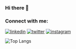 ### Hi there 👋
<!--
**yagizgokce/yagizgokce** is a ✨ _special_ ✨ repository because its `README.md` (this file) appears on your GitHub profile.

Here are some ideas to get you started:
- 🔭 I’m currently working on ...

- 👯 I’m looking to collaborate on ...
- 🤔 I’m looking for help with ...
- 💬 Ask me about ...
- 📫 How to reach me: ...
- 😄 Pronouns: ...
- ⚡ Fun fact: ...

#### This week I spent my time on
[![yagizgokce's wakatime stats](https://github-readme-stats.vercel.app/api/wakatime?username=yagizgokce)](https://github.com/anuraghazra/github-readme-stats)
-->
### Connect with me:
[![linkedin](https://user-images.githubusercontent.com/104601202/179231611-25151bf1-90f6-46cb-87c5-ca54d8d40db3.png)](https://www.linkedin.com/in/yagizgokce/)
[![twitter](https://user-images.githubusercontent.com/104601202/179232120-02b58513-9e21-4c00-96e8-a7349339d35a.png)](https://twitter.com/yazgke)
[![instagram](https://user-images.githubusercontent.com/104601202/179232465-032efff7-d0c7-4c30-94e7-690edb9d58f1.png)](https://www.instagram.com/yagizgoekce)
</br>

<!--
![Github stats 2](https://github-readme-stats.vercel.app/api?username=yagizgokce&show_icons=true&theme=radical)-->

![Top Langs](https://github-readme-stats.vercel.app/api/top-langs/?username=yagizgokce&theme=radical&layout=compact)
